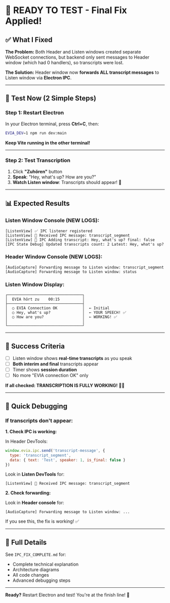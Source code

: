 # 🚀 READY TO TEST - Final Fix Applied!

## ✅ What I Fixed

**The Problem:** Both Header and Listen windows created separate WebSocket connections, but backend only sent messages to Header window (which had 0 handlers), so transcripts were lost.

**The Solution:** Header window now **forwards ALL transcript messages** to Listen window via **Electron IPC**.

---

## 🎯 Test Now (2 Simple Steps)

### Step 1: Restart Electron

In your Electron terminal, press **Ctrl+C**, then:

```bash
EVIA_DEV=1 npm run dev:main
```

**Keep Vite running in the other terminal!**

---

### Step 2: Test Transcription

1. Click **"Zuhören"** button
2. **Speak**: "Hey, what's up? How are you?"
3. **Watch Listen window**: Transcripts should appear! 🎉

---

## 📊 Expected Results

### Listen Window Console (NEW LOGS):
```
[ListenView] ✅ IPC listener registered
[ListenView] 📨 Received IPC message: transcript_segment
[ListenView] 📨 IPC Adding transcript: Hey, what's up? final: false
[IPC State Debug] Updated transcripts count: 2 Latest: Hey, what's up?
```

### Header Window Console (NEW LOGS):
```
[AudioCapture] Forwarding message to Listen window: transcript_segment
[AudioCapture] Forwarding message to Listen window: status
```

### Listen Window Display:
```
┌─────────────────────────────────┐
│  EVIA hört zu    00:15          │
├─────────────────────────────────┤
│  ○ EVIA Connection OK           │  ← Initial
│  ○ Hey, what's up?              │  ← YOUR SPEECH! ✅
│  ○ How are you?                 │  ← WORKING! ✅
│                                 │
└─────────────────────────────────┘
```

---

## 🎉 Success Criteria

- [ ] Listen window shows **real-time transcripts** as you speak
- [ ] **Both interim and final** transcripts appear
- [ ] Timer shows **session duration**
- [ ] No more "EVIA connection OK" only

**If all checked: TRANSCRIPTION IS FULLY WORKING!** 🚀🎉

---

## 🔧 Quick Debugging

### If transcripts don't appear:

**1. Check IPC is working:**

In Header DevTools:
```javascript
window.evia.ipc.send('transcript-message', { 
  type: 'transcript_segment', 
  data: { text: 'Test', speaker: 1, is_final: false }
})
```

Look in **Listen DevTools** for:
```
[ListenView] 📨 Received IPC message: transcript_segment
```

**2. Check forwarding:**

Look in **Header console** for:
```
[AudioCapture] Forwarding message to Listen window: ...
```

If you see this, the fix is working! ✅

---

## 📄 Full Details

See `IPC_FIX_COMPLETE.md` for:
- Complete technical explanation
- Architecture diagrams
- All code changes
- Advanced debugging steps

---

**Ready?** Restart Electron and test! You're at the finish line! 🏁

